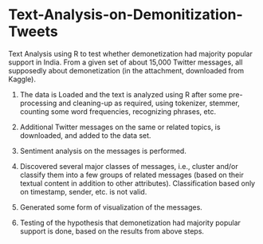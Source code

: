 # Text-Analysis-on-Demonitization-Tweets
Text Analysis using R to test whether demonetization had majority popular support in India.
From a given set of about 15,000 Twitter messages, all supposedly about demonetization (in the attachment, downloaded from Kaggle).

1. The data is Loaded and the text is analyzed using R after some pre-processing and cleaning-up as required, using tokenizer, stemmer, counting some word frequencies, recognizing phrases, etc.

2. Additional Twitter messages on the same or related topics, is downloaded, and added to the data set. 

3. Sentiment analysis on the messages is performed.

4. Discovered several major classes of messages, i.e., cluster and/or classify them into a few groups of related messages (based on their textual content in addition to other attributes). Classification based only on timestamp, sender, etc. is not valid.

5. Generated some form of visualization of the messages.

6. Testing of the hypothesis that demonetization had majority popular support is done, based on the results from above steps.

